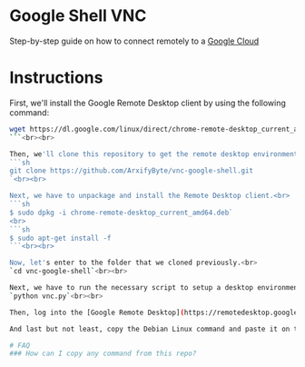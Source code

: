 # Google Shell VNC
Step-by-step guide on how to connect remotely to a [Google Cloud](https://console.cloud.google.com)
# Instructions
First, we'll install the Google Remote Desktop client by using the following command:<br>
```sh
wget https://dl.google.com/linux/direct/chrome-remote-desktop_current_amd64.deb
```<br><br>

Then, we'll clone this repository to get the remote desktop environment required file.<br>
```sh
git clone https://github.com/ArxifyByte/vnc-google-shell.git
`<br><br>

Next, we have to unpackage and install the Remote Desktop client.<br>
```sh
$ sudo dpkg -i chrome-remote-desktop_current_amd64.deb`
<br>
```sh
$ sudo apt-get install -f
```<br><br>

Now, let's enter to the folder that we cloned previously.<br>
`cd vnc-google-shell`<br><br>

Next, we have to run the necessary script to setup a desktop environment on the server.<br>
`python vnc.py`<br><br>

Then, log into the [Google Remote Desktop](https://remotedesktop.google.com/headless) headless install with your [Google account](https://myaccount.google.com). <br><br>

And last but not least, copy the Debian Linux command and paste it on the machine.

# FAQ
### How can I copy any command from this repo?
